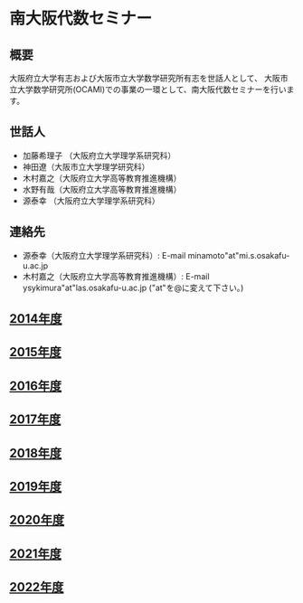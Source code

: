 # 南大阪代数セミナー

## 概要
大阪府立大学有志および大阪市立大学数学研究所有志を世話人として、
大阪市立大学数学研究所(OCAMI)での事業の一環として、南大阪代数セミナーを行います。

## 世話人
- 加藤希理子 （大阪府立大学理学系研究科）
- 神田遼（大阪市立大学理学研究科）
- 木村嘉之（大阪府立大学高等教育推進機構）
- 水野有哉（大阪府立大学高等教育推進機構）
- 源泰幸 （大阪府立大学理学系研究科）

## 連絡先
- 源泰幸（大阪府立大学理学系研究科）: E-mail minamoto"at"mi.s.osakafu-u.ac.jp
- 木村嘉之（大阪府立大学高等教育推進機構）: E-mail ysykimura"at"las.osakafu-u.ac.jp
("at"を@に変えて下さい。)

## [2014年度](2014/index.md)
## [2015年度](2015/index.md)
## [2016年度](2016/index.md)
## [2017年度](2017/index.md)
## [2018年度](2018/index.md)
## [2019年度](2019/index.md)
## [2020年度](2020/index.md)
## [2021年度](2021/index.md)
## [2022年度](2022/index.md)